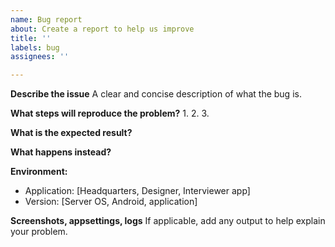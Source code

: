 ```yaml
---
name: Bug report
about: Create a report to help us improve
title: ''
labels: bug
assignees: ''

---
```


**Describe the issue**
A clear and concise description of what the bug is.

**What steps will reproduce the problem?**
1.
2.
3.

**What is the expected result?**

**What happens instead?**

**Environment:**
 - Application: [Headquarters, Designer, Interviewer app]
 - Version: [Server OS, Android, application]

**Screenshots, appsettings, logs**
If applicable, add any output to help explain your problem.
